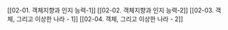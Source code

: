 [[02-01. 객체지향과 인지 능력-1]]
[[02-02. 객체지향과 인지 능력-2]]
[[02-03. 객체, 그리고 이상한 나라 - 1]]
[[02-04. 객체, 그리고 이상한 나라 - 2]]